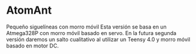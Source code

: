 # AtomAnt
Pequeño siguelíneas con morro móvil
Esta versión se basa en un Atmega328P con morro móvil basado en servo. 
En la futura segunda versión daremos un salto cualitativo al utilizar un Teensy 4.0 y morro móvil basado en motor DC.
